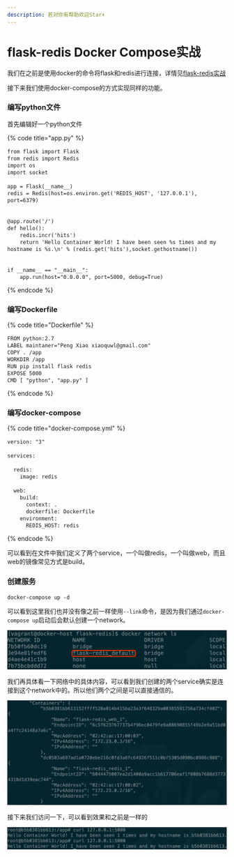 ```yaml
---
description: 若对你有帮助欢迎Star⬆
---
```


# flask-redis Docker Compose实战

我们在之前是使用docker的命令将flask和redis进行连接，详情见[flask-redis实战](../docker-wang-luo/flaskredis-shi-zhan.md)

接下来我们使用docker-compose的方式实现同样的功能。

### 编写python文件

首先编辑好一个python文件

{% code title="app.py" %}
```text
from flask import Flask
from redis import Redis
import os
import socket

app = Flask(__name__)
redis = Redis(host=os.environ.get('REDIS_HOST', '127.0.0.1'), port=6379)


@app.route('/')
def hello():
    redis.incr('hits')
    return 'Hello Container World! I have been seen %s times and my hostname is %s.\n' % (redis.get('hits'),socket.gethostname())


if __name__ == "__main__":
    app.run(host="0.0.0.0", port=5000, debug=True)
```
{% endcode %}

### 编写Dockerfile

{% code title="Dockerfile" %}
```text
FROM python:2.7
LABEL maintaner="Peng Xiao xiaoquwl@gmail.com"
COPY . /app
WORKDIR /app
RUN pip install flask redis
EXPOSE 5000
CMD [ "python", "app.py" ]
```
{% endcode %}

### 编写docker-compose

{% code title="docker-compose.yml" %}
```text
version: "3"

services:

  redis:
    image: redis

  web:
    build:
      context: .
      dockerfile: Dockerfile
    environment:
      REDIS_HOST: redis
```
{% endcode %}

可以看到在文件中我们定义了两个service，一个叫做redis，一个叫做web，而且web的镜像常见方式是build。

### 创建服务

```text
docker-compose up -d
```

可以看到这里我们也并没有像之前一样使用`--link`命令，是因为我们通过`docker-compose up`启动后会默认创建一个network。

![](../.gitbook/assets/flask-redis-net.png)

我们再具体看一下网络中的具体内容，可以看到我们创建的两个service确实是连接到这个network中的。所以他们两个之间是可以直接通信的。

![](../.gitbook/assets/flask-redis-net-inspect.png)

接下来我们访问一下，可以看到效果和之前是一样的

![](../.gitbook/assets/flask-redis-curl.png)

